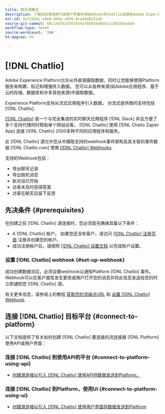 ```yaml
---
title: 聊天源概述
description: 了解如何使用API或用户界面利用Webhook将Chatlio连接到Adobe Experience Platform
exl-id: 4a71d1dc-e0eb-443e-a956-8caa0e82fa18
source-git-commit: 68c14d7b187075b4af6b019a8bd1ca2625beabde
workflow-type: tm+mt
source-wordcount: '346'
ht-degree: 0%

---
```


# [!DNL Chatlio]

Adobe Experience Platform允许从外部源摄取数据，同时让您能够使用Platform服务来构建、标记和增强传入数据。 您可以从各种来源(如Adobe应用程序、基于云的存储、数据库和许多其他来源)中摄取数据。

Experience Platform支持从流式应用程序引入数据。 对流式提供商的支持包括 [!DNL Chatlio].

[[!DNL Chatlio]](https://chatlio.com/) 是一个与完全集成的实时聊天应用程序 [!DNL Slack] 并且方便了多个支持代理同时帮助单个网站访客。 [!DNL Chatlio] 使用 [!DNL Chatio Zapier App] 连接 [!DNL Chatlio] 2000多种不同的应用程序和服务。

此 [!DNL Chatlio] 源允许您从中摄取支持的webhook事件架构及其关联的事件数据 [!DNL Chatlio.com] 使用 [[!DNL Chatlio] Webhooks](https://chatlio.com/docs/webhooks/).

支持的Webhook包括：

* 导出聊天记录
* 导出脱机消息
* 新对话已开始
* 访客未及时获得答案
* 访客在聊天后留下反馈

## 先决条件 {#prerequisites}

在创建之前 [!DNL Chatlio] 源连接时，您必须首先确保具备以下条件：

* A [!DNL Chatlio] 帐户。 如果您还没有客户，请访问 [[!DNL Chatlio] 注册页面](https://chatlio.com/app/#/signup) 注册并创建您的帐户。
* 成功注册帐户后，请按照 [[!DNL Chatlio] 设置文档](https://chatlio.com/docs/setup/) 以完成帐户设置。

### 设置 [!DNL Chatlio] webhook {#set-up-webhook}

成功创建数据流后，必须设置webhook以通知Platform [!DNL Chatlio] 事件。 Webhook可以在客户属性发生更改或用户打开您的消息并将此信息发送给您的时立即通知您 [!DNL Chatlio] 源。

有关更多信息，请参阅上的教程 [获取您的流端点URL](../../tutorials/ui/create/marketing-automation/chatlio-webhook.md#get-streaming-endpoint) 和 [设置 [!DNL Chatlio] Webhook](../../tutorials/ui/create/marketing-automation/chatlio-webhook.md#set-up-webhook).

## 连接 [!DNL Chatlio] 目标平台 {#connect-to-platform}

以下文档提供了有关如何创建 [!DNL Chatlio] 要连接的流连接器 [!DNL Platform] 使用API或用户界面：

### 连接 [!DNL Chatlio] 到使用API的平台 {#connect-to-platform-using-api}

* [创建源连接以引入 [!DNL Chatlio] 使用API将数据发送到Platform。](../../tutorials/api/create/marketing-automation/chatlio-webhook.md)

### 连接 [!DNL Chatlio] 到Platform，使用UI {#connect-to-platform-using-ui}

* [创建源连接以引入 [!DNL Chatlio] 使用用户界面将数据发送到Platform](../../tutorials/ui/create/marketing-automation/chatlio-webhook.md)
